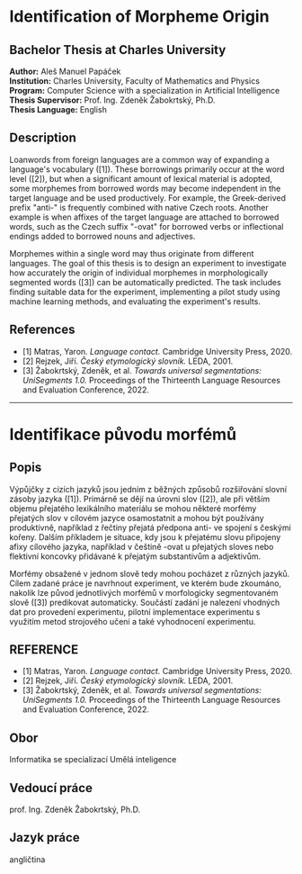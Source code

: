 # Identification of Morpheme Origin

## Bachelor Thesis at Charles University

**Author:** Aleš Manuel Papáček  
**Institution:** Charles University, Faculty of Mathematics and Physics  
**Program:** Computer Science with a specialization in Artificial Intelligence  
**Thesis Supervisor:** Prof. Ing. Zdeněk Žabokrtský, Ph.D.  
**Thesis Language:** English  

## Description
Loanwords from foreign languages are a common way of expanding a language's vocabulary ([1]). These borrowings primarily occur at the word level ([2]), but when a significant amount of lexical material is adopted, some morphemes from borrowed words may become independent in the target language and be used productively. For example, the Greek-derived prefix "anti-" is frequently combined with native Czech roots. Another example is when affixes of the target language are attached to borrowed words, such as the Czech suffix "-ovat" for borrowed verbs or inflectional endings added to borrowed nouns and adjectives.

Morphemes within a single word may thus originate from different languages. The goal of this thesis is to design an experiment to investigate how accurately the origin of individual morphemes in morphologically segmented words ([3]) can be automatically predicted. The task includes finding suitable data for the experiment, implementing a pilot study using machine learning methods, and evaluating the experiment's results.

## References
* [1] Matras, Yaron. *Language contact.* Cambridge University Press, 2020.
* [2] Rejzek, Jiří. *Český etymologický slovník.* LEDA, 2001.
* [3] Žabokrtský, Zdeněk, et al. *Towards universal segmentations: UniSegments 1.0.* Proceedings of the Thirteenth Language Resources and Evaluation Conference, 2022.


---

# Identifikace původu morfémů

## Popis
Výpůjčky z cizích jazyků jsou jedním z běžných způsobů rozšiřování slovní zásoby jazyka ([1]). Primárně se dějí na úrovni slov ([2]), ale při větším objemu přejatého lexikálního materiálu se mohou některé morfémy přejatých slov v cílovém jazyce osamostatnit a mohou být používány produktivně, například z řečtiny přejatá předpona anti- ve spojení s českými kořeny. Dalším příkladem je situace, kdy jsou k přejatému slovu připojeny afixy cílového jazyka, například v češtině -ovat u přejatých sloves nebo flektivní koncovky přidávané k přejatým substantivům a adjektivům.

Morfémy obsažené v jednom slově tedy mohou pocházet z různých jazyků. Cílem zadané práce je navrhnout experiment, ve kterém bude zkoumáno, nakolik lze původ jednotlivých morfémů v morfologicky segmentovaném slově ([3]) predikovat automaticky. Součástí zadání je nalezení vhodných dat pro provedení experimentu, pilotní implementace experimentu s využitím metod strojového učení a také vyhodnocení experimentu.

## REFERENCE
* [1] Matras, Yaron. *Language contact.* Cambridge University Press, 2020.
* [2] Rejzek, Jiří. *Český etymologický slovník.* LEDA, 2001.
* [3] Žabokrtský, Zdeněk, et al. *Towards universal segmentations: UniSegments 1.0.* Proceedings of the Thirteenth Language Resources and Evaluation Conference, 2022.

## Obor
Informatika se specializací Umělá inteligence

## Vedoucí práce
prof. Ing. Zdeněk Žabokrtský, Ph.D.

## Jazyk práce
angličtina
